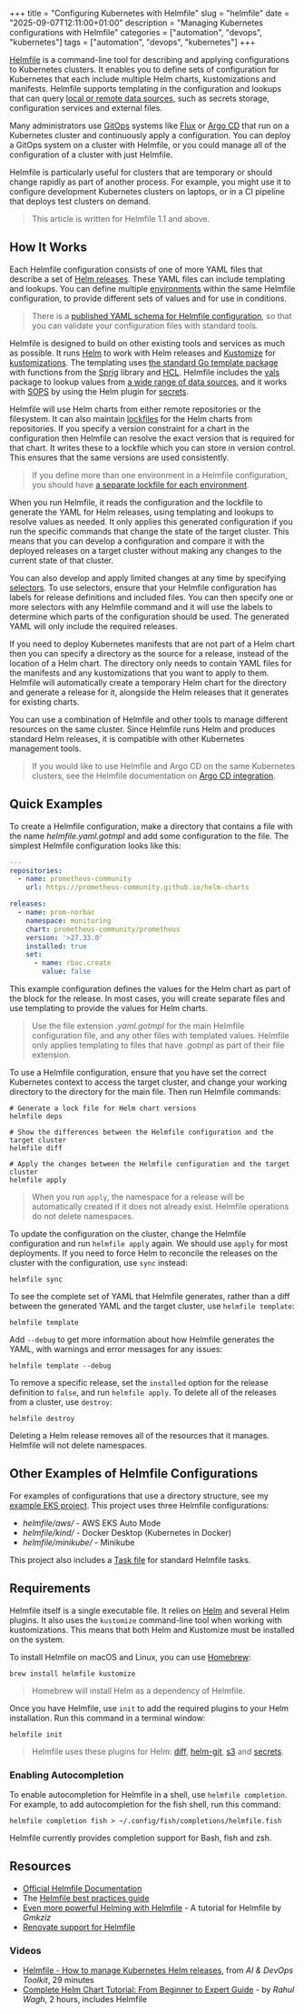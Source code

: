 +++
title = "Configuring Kubernetes with Helmfile"
slug = "helmfile"
date = "2025-09-07T12:11:00+01:00"
description = "Managing Kubernetes configurations with Helmfile"
categories = ["automation", "devops", "kubernetes"]
tags = ["automation", "devops", "kubernetes"]
+++

[Helmfile](https://helmfile.readthedocs.io/en/stable/) is a command-line tool for describing and applying configurations to Kubernetes clusters. It enables you to define sets of configuration for Kubernetes that each include multiple Helm charts, kustomizations and manifests. Helmfile supports templating in the configuration and lookups that can query [local or remote data sources](https://github.com/helmfile/vals?tab=readme-ov-file#supported-backends), such as secrets storage, configuration services and external files.

Many administrators use [GitOps](https://www.gitops.tech/) systems like [Flux](https://fluxcd.io/flux/) or [Argo CD](https://argo-cd.readthedocs.io/en/stable/) that run on a Kubernetes cluster and continuously apply a configuration. You can deploy a GitOps system on a cluster with Helmfile, or you could manage all of the configuration of a cluster with just Helmfile.

Helmfile is particularly useful for clusters that are temporary or should change rapidly as part of another process. For example, you might use it to configure development Kubernetes clusters on laptops, or in a CI pipeline that deploys test clusters on demand.

> This article is written for Helmfile 1.1 and above.

## How It Works

Each Helmfile configuration consists of one of more YAML files that describe a set of [Helm releases](https://helm.sh/docs/intro/using_helm/#three-big-concepts). These YAML files can include templating and lookups. You can define multiple [environments](https://helmfile.readthedocs.io/en/stable/#environment) within the same Helmfile configuration, to provide different sets of values and for use in conditions.

> There is a [published YAML schema for Helmfile configuration](https://www.schemastore.org/helmfile.json), so that you can validate your configuration files with standard tools.

Helmfile is designed to build on other existing tools and services as much as possible. It runs [Helm](https://helm.sh) to work with Helm releases and [Kustomize](https://kustomize.io/) for [kustomizations](https://kubectl.docs.kubernetes.io/guides/introduction/kustomize/). The templating uses [the standard Go template package](https://pkg.go.dev/text/template) with functions from the [Sprig](https://masterminds.github.io/sprig/) library and [HCL](https://helmfile.readthedocs.io/en/stable/hcl_funcs/#standard-library). Helmfile includes the [vals](https://github.com/helmfile/vals) package to lookup values from [a wide range of data sources](https://github.com/helmfile/vals?tab=readme-ov-file#supported-backends), and it works with [SOPS](https://getsops.io/) by using the Helm plugin for [secrets](https://github.com/jkroepke/helm-secrets).

Helmfile will use Helm charts from either remote repositories or the filesystem. It can also maintain [lockfiles](https://helmfile.readthedocs.io/en/stable/#deps) for the Helm charts from repositories. If you specify a version constraint for a chart in the configuration then Helmfile can resolve the exact version that is required for that chart. It writes these to a lockfile which you can store in version control. This ensures that the same versions are used consistently.

> If you define more than one environment in a Helmfile configuration, you should have [a separate lockfile for each environment](https://helmfile.readthedocs.io/en/stable/advanced-features/#lockfile-per-environment).

When you run Helmfile, it reads the configuration and the lockfile to generate the YAML for Helm releases, using templating and lookups to resolve values as needed. It only applies this generated configuration if you run the specific commands that change the state of the target cluster. This means that you can develop a configuration and compare it with the deployed releases on a target cluster without making any changes to the current state of that cluster.

You can also develop and apply limited changes at any time by specifying [selectors](https://helmfile.readthedocs.io/en/stable/#labels-overview). To use selectors, ensure that your Helmfile configuration has labels for release definitions and included files. You can then specify one or more selectors with any Helmfile command and it will use the labels to determine which parts of the configuration should be used. The generated YAML will only include the required releases.

If you need to deploy Kubernetes manifests that are not part of a Helm chart then you can specify a directory as the source for a release, instead of the location of a Helm chart. The directory only needs to contain YAML files for the manifests and any kustomizations that you want to apply to them. Helmfile will automatically create a temporary Helm chart for the directory and generate a release for it, alongside the Helm releases that it generates for existing charts.

You can use a combination of Helmfile and other tools to manage different resources on the same cluster. Since Helmfile runs Helm and produces standard Helm releases, it is compatible with other Kubernetes management tools.

> If you would like to use Helmfile and Argo CD on the same Kubernetes clusters, see the Helmfile documentation on [Argo CD integration](https://helmfile.readthedocs.io/en/stable/#argocd-integration).

## Quick Examples

To create a Helmfile configuration, make a directory that contains a file with the name _helmfile.yaml.gotmpl_ and add some configuration to the file. The simplest Helmfile configuration looks like this:

```yaml
---
repositories:
  - name: prometheus-community
    url: https://prometheus-community.github.io/helm-charts

releases:
  - name: prom-norbac
    namespace: monitoring
    chart: prometheus-community/prometheus
    version: '>27.33.0'
    installed: true
    set:
      - name: rbac.create
        value: false
```

This example configuration defines the values for the Helm chart as part of the block for the release. In most cases, you will create separate files and use templating to provide the values for Helm charts.

> Use the file extension _.yaml.gotmpl_ for the main Helmfile configuration file, and any other files with templated values. Helmfile only applies templating to files that have _.gotmpl_ as part of their file extension.

To use a Helmfile configuration, ensure that you have set the correct Kubernetes context to access the target cluster, and change your working directory to the directory for the main file. Then run Helmfile commands:

```shell
# Generate a lock file for Helm chart versions
helmfile deps

# Show the differences between the Helmfile configuration and the target cluster
helmfile diff

# Apply the changes between the Helmfile configuration and the target cluster
helmfile apply
```

> When you run `apply`, the namespace for a release will be automatically created if it does not already exist. Helmfile operations do not delete namespaces.

To update the configuration on the cluster, change the Helmfile configuration and run `helmfile apply` again. We should use `apply` for most deployments. If you need to force Helm to reconcile the releases on the cluster with the configuration, use `sync` instead:

```shell
helmfile sync
```

To see the complete set of YAML that Helmfile generates, rather than a diff between the generated YAML and the target cluster, use `helmfile template`:

```shell
helmfile template
```

Add `--debug` to get more information about how Helmfile generates the YAML, with warnings and error messages for any issues:

```shell
helmfile template --debug
```

To remove a specific release, set the `installed` option for the release definition to `false`, and run `helmfile apply`. To delete all of the releases from a cluster, use `destroy`:

```shell
helmfile destroy
```

Deleting a Helm release removes all of the resources that it manages. Helmfile will not delete namespaces.

## Other Examples of Helmfile Configurations

For examples of configurations that use a directory structure, see my [example EKS project](https://github.com/stuartellis/eks-auto-example). This project uses three Helmfile configurations:

- _helmfile/aws/_ - AWS EKS Auto Mode
- _helmfile/kind/_ - Docker Desktop (Kubernetes in Docker)
- _helmfile/minikube/_ - Minikube

This project also includes a [Task file](https://github.com/stuartellis/eks-auto-example/blob/main/tasks/helmfile/Taskfile.yaml) for standard Helmfile tasks.

## Requirements

Helmfile itself is a single executable file. It relies on [Helm](https://helm.sh) and several Helm plugins. It also uses the `kustomize` command-line tool when working with kustomizations. This means that both Helm and Kustomize must be installed on the system.

To install Helmfile on macOS and Linux, you can use [Homebrew](https://brew.sh/):

```shell
brew install helmfile kustomize
```

> Homebrew will install Helm as a dependency of Helmfile.

Once you have Helmfile, use `init` to add the required plugins to your Helm installation. Run this command in a terminal window:

```shell
helmfile init
```

> Helmfile uses these plugins for Helm: [diff](https://github.com/databus23/helm-diff), [helm-git](https://github.com/aslafy-z/helm-git), [s3](https://github.com/hypnoglow/helm-s3) and [secrets](https://github.com/jkroepke/helm-secrets).

### Enabling Autocompletion

To enable autocompletion for Helmfile in a shell, use `helmfile completion`. For example, to add autocompletion for the fish shell, run this command:

```shell
helmfile completion fish > ~/.config/fish/completions/helmfile.fish
```

Helmfile currently provides completion support for Bash, fish and zsh.

## Resources

- [Official Helmfile Documentation](https://helmfile.readthedocs.io/)
- The [Helmfile best practices guide](https://helmfile.readthedocs.io/en/stable/writing-helmfile/#the-helmfile-best-practices-guide)
- [Even more powerful Helming with Helmfile](https://www.hackerstack.org/even-more-powerful-helming-with-helmfile/) - A tutorial for Helmfile by _Gmkziz_
- [Renovate support for Helmfile](https://docs.renovatebot.com/modules/manager/helmfile/)

### Videos

- [Helmfile - How to manage Kubernetes Helm releases](https://www.youtube.com/watch?v=qIJt8Iq8Zb0), from _AI & DevOps Toolkit_, 29 minutes
- [Complete Helm Chart Tutorial: From Beginner to Expert Guide](https://www.youtube.com/watch?v=DQk8HOVlumI) - by _Rahul Wagh_, 2 hours, includes Helmfile
